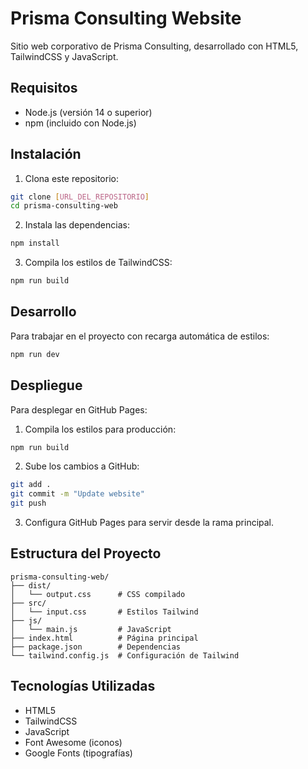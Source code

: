 # Prisma Consulting Website

Sitio web corporativo de Prisma Consulting, desarrollado con HTML5, TailwindCSS y JavaScript.

## Requisitos

- Node.js (versión 14 o superior)
- npm (incluido con Node.js)

## Instalación

1. Clona este repositorio:
```bash
git clone [URL_DEL_REPOSITORIO]
cd prisma-consulting-web
```

2. Instala las dependencias:
```bash
npm install
```

3. Compila los estilos de TailwindCSS:
```bash
npm run build
```

## Desarrollo

Para trabajar en el proyecto con recarga automática de estilos:

```bash
npm run dev
```

## Despliegue

Para desplegar en GitHub Pages:

1. Compila los estilos para producción:
```bash
npm run build
```

2. Sube los cambios a GitHub:
```bash
git add .
git commit -m "Update website"
git push
```

3. Configura GitHub Pages para servir desde la rama principal.

## Estructura del Proyecto

```
prisma-consulting-web/
├── dist/
│   └── output.css      # CSS compilado
├── src/
│   └── input.css       # Estilos Tailwind
├── js/
│   └── main.js         # JavaScript
├── index.html          # Página principal
├── package.json        # Dependencias
└── tailwind.config.js  # Configuración de Tailwind
```

## Tecnologías Utilizadas

- HTML5
- TailwindCSS
- JavaScript
- Font Awesome (iconos)
- Google Fonts (tipografías)

